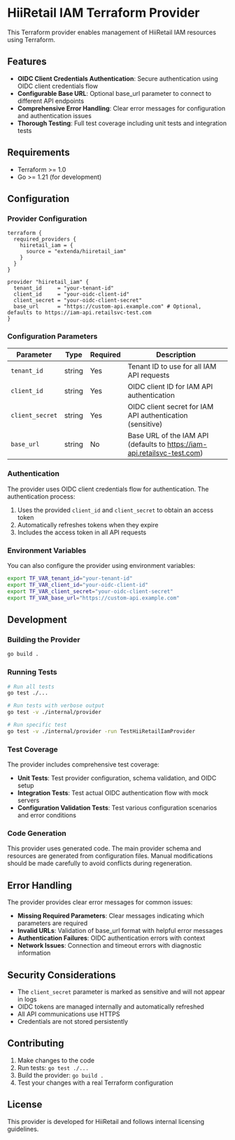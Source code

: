 # HiiRetail IAM Terraform Provider

This Terraform provider enables management of HiiRetail IAM resources using Terraform.

## Features

- **OIDC Client Credentials Authentication**: Secure authentication using OIDC client credentials flow
- **Configurable Base URL**: Optional base_url parameter to connect to different API endpoints
- **Comprehensive Error Handling**: Clear error messages for configuration and authentication issues
- **Thorough Testing**: Full test coverage including unit tests and integration tests

## Requirements

- Terraform >= 1.0
- Go >= 1.21 (for development)

## Configuration

### Provider Configuration

```hcl
terraform {
  required_providers {
    hiiretail_iam = {
      source = "extenda/hiiretail_iam"
    }
  }
}

provider "hiiretail_iam" {
  tenant_id     = "your-tenant-id"
  client_id     = "your-oidc-client-id"
  client_secret = "your-oidc-client-secret"
  base_url      = "https://custom-api.example.com" # Optional, defaults to https://iam-api.retailsvc-test.com
}
```

### Configuration Parameters

| Parameter | Type | Required | Description |
|-----------|------|----------|-------------|
| `tenant_id` | string | Yes | Tenant ID to use for all IAM API requests |
| `client_id` | string | Yes | OIDC client ID for IAM API authentication |
| `client_secret` | string | Yes | OIDC client secret for IAM API authentication (sensitive) |
| `base_url` | string | No | Base URL of the IAM API (defaults to https://iam-api.retailsvc-test.com) |

### Authentication

The provider uses OIDC client credentials flow for authentication. The authentication process:

1. Uses the provided `client_id` and `client_secret` to obtain an access token
2. Automatically refreshes tokens when they expire
3. Includes the access token in all API requests

### Environment Variables

You can also configure the provider using environment variables:

```bash
export TF_VAR_tenant_id="your-tenant-id"
export TF_VAR_client_id="your-oidc-client-id"
export TF_VAR_client_secret="your-oidc-client-secret"
export TF_VAR_base_url="https://custom-api.example.com"
```

## Development

### Building the Provider

```bash
go build .
```

### Running Tests

```bash
# Run all tests
go test ./...

# Run tests with verbose output
go test -v ./internal/provider

# Run specific test
go test -v ./internal/provider -run TestHiiRetailIamProvider
```

### Test Coverage

The provider includes comprehensive test coverage:

- **Unit Tests**: Test provider configuration, schema validation, and OIDC setup
- **Integration Tests**: Test actual OIDC authentication flow with mock servers
- **Configuration Validation Tests**: Test various configuration scenarios and error conditions

### Code Generation

This provider uses generated code. The main provider schema and resources are generated from configuration files. Manual modifications should be made carefully to avoid conflicts during regeneration.

## Error Handling

The provider provides clear error messages for common issues:

- **Missing Required Parameters**: Clear messages indicating which parameters are required
- **Invalid URLs**: Validation of base_url format with helpful error messages
- **Authentication Failures**: OIDC authentication errors with context
- **Network Issues**: Connection and timeout errors with diagnostic information

## Security Considerations

- The `client_secret` parameter is marked as sensitive and will not appear in logs
- OIDC tokens are managed internally and automatically refreshed
- All API communications use HTTPS
- Credentials are not stored persistently

## Contributing

1. Make changes to the code
2. Run tests: `go test ./...`
3. Build the provider: `go build .`
4. Test your changes with a real Terraform configuration

## License

This provider is developed for HiiRetail and follows internal licensing guidelines.